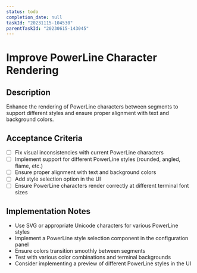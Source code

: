 ```yaml
---
status: todo
completion_date: null
taskId: "20231115-104530"
parentTaskId: "20230615-143045"
---
```


# Improve PowerLine Character Rendering

## Description

Enhance the rendering of PowerLine characters between segments to support different styles and ensure proper alignment with text and background colors.

## Acceptance Criteria

- [ ] Fix visual inconsistencies with current PowerLine characters
- [ ] Implement support for different PowerLine styles (rounded, angled, flame, etc.)
- [ ] Ensure proper alignment with text and background colors
- [ ] Add style selection option in the UI
- [ ] Ensure PowerLine characters render correctly at different terminal font sizes

## Implementation Notes

- Use SVG or appropriate Unicode characters for various PowerLine styles
- Implement a PowerLine style selection component in the configuration panel
- Ensure colors transition smoothly between segments
- Test with various color combinations and terminal backgrounds
- Consider implementing a preview of different PowerLine styles in the UI
